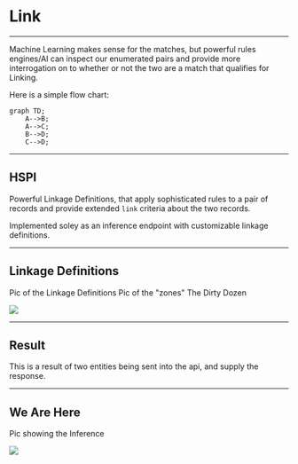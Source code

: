 # Link <!-- .element: class="r-fit-text" -->
<!-- .slide: data-background="#fff" -->
---


Machine Learning makes sense for the matches, but powerful rules engines/AI can inspect our enumerated pairs and provide more interrogation on to whether or not the two are a match that qualifies for Linking.

Here is a simple flow chart:

```mermaid
graph TD;
    A-->B;
    A-->C;
    B-->D;
    C-->D;
```

---

<!-- .slide: data-background="#fff" -->

## HSPI

Powerful Linkage Definitions, that apply sophisticated rules to a pair of records and provide extended `link` criteria about the two records.

Implemented soley as an inference endpoint with customizable linkage definitions.


---
<!-- .slide: data-background="#fff" -->
## Linkage Definitions

Pic of the Linkage Definitions
Pic of the "zones"
The Dirty Dozen

 <img src="{{asset_folder}}/pholder.png" />


---

<!-- .slide: data-background="#fff" -->

## Result
This is a result of two entities being sent into the api, and supply the response.

---
<!-- .slide: data-background="#fff" -->
## We Are Here

Pic showing the Inference

 <img src="{{asset_folder}}/pholder.png" />

